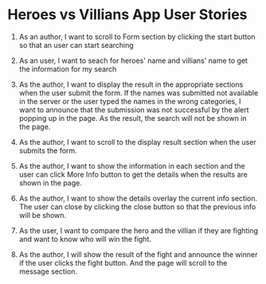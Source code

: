 # Heroes vs Villians App User Stories

1. As an author, I want to scroll to Form section by clicking the start button so that an user can start searching

2. As an user, I want to seach for heroes' name and villians' name to get the information for my search

3. As the author, I want to display the result in the appropriate sections when the user submit the form. If the names was submitted not available in the server or the user typed the names in the wrong categories, I want to announce that the submission was not successful by the alert popping up in the page. As the result, the search will not be shown in the page.

4. As the author, I want to scroll to the display result section when the user submits the form.

5. As the author, I want to show the information in each section and the user can click More Info button to get the details when the results are shown in the page.

6. As the author, I want to show the details overlay the current info section. The user can close by clicking the close button so that the previous info will be shown.

7. As the user, I want to compare the hero and the villian if they are fighting and want to know who will win the fight.

8. As the author, I will show the result of the fight and announce the winner if the user clicks the fight button. And the page will scroll to the message section.
